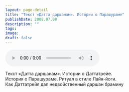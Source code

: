 ```yaml
---
layout: page-detail
title: "Текст «Датта даршанам». Истории о Парашураме"
publishDate: 2008.07.08
description: ""
tags:
image:
draft: false
---
```


<audio title="2008.07.08 - Текст «Датта даршанам». Истории о Парашураме.mp3" src="https://filer-api.advayta.org/v1.0/public/files/72973" controls=""></audio>

 Текст «Датта даршанам». Истории о Даттатрейе.  
 История о Парашураме. Ритуал в стиле Лайя-йоги.  
 Как Даттатрейя дал недвойственный даршан брамину   

  
